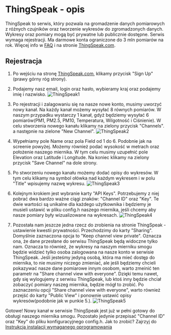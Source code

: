 # ThingSpeak - opis

ThingSpeak to serwis, który pozwala na gromadzenie danych pomiarowych z różnych czujników oraz tworzenie wykresów do zgromadzonych danych. Wykresy oraz pomiary mogą być prywatne lub publicznie dostępne. Serwis wymaga rejestracji. Ma darmowe konta ograniczone do 3 mln pomiarów na rok. Więcej info w [FAQ](https://thingspeak.com/pages/license_faq) i na stronie [ThingSpeak.com](https://thingspeak.com).

##  Rejestracja

1. Po wejściu na stronę [ThingSpeak.com](https://thingspeak.com), klikamy przycisk "Sign Up"(prawy górny róg strony). 

2. Podajemy nasz email, login oraz hasło, wybieramy kraj oraz podajemy imię i nazwisko.
![ThingSpeak1](https://raw.githubusercontent.com/hackerspace-silesia/Smogomierz/master/screens/ThingSpeak1.jpg)

3. Po rejestracji i zalagowaniu się na nasze nowe konto, musimy uworzyć nowy kanał. Na każdy kanał możemy wysyłać 8 równych pomiarów. W naszym przypadku wystarczy 1 kanał, gdyż będziemy wysyłać 6 pomiarów(PM1, PM2.5, PM10, Temperatura, Wilgotność i Ciśnienie). W celu stworzenia nowego kanału klikamy na zielony przycisk "Channels". a następnie na zielone "New Channel".
![ThingSpeak2](https://raw.githubusercontent.com/hackerspace-silesia/Smogomierz/master/screens/ThingSpeak2.jpg)

4. Wypełniamy pole Name oraz pola Field od 1 do 6. Podobnie jak na screenie powyżej. Możemy również podać wysokość w metrach oraz położenie naszego miernika. W tym celu musimy uzupełnić pole Elevation oraz Latitude i Longitude. Na koniec klikamy na zielony przycisk "Save Channel" na dole strony.

5. Po stworzeniu nowego kanału możemy dodać opisy do wykresów. W tym celu klikamy na symbol ołówka nad każdym wykresem i w polu "Title" wpisujemy nazwę wykresu.
![ThingSpeak3](https://raw.githubusercontent.com/hackerspace-silesia/Smogomierz/master/screens/ThingSpeak3.jpg)

6. Kolejnym krokiem jest wybranie karty "API Keys". Potrzebujemy z niej pobrać dwa bardzo ważne ciągi znaków: "Channel ID" oraz "Key". Te dwie wartości są unikalne dla każdego użytkownika i będziemy je musieli ustawić w pliku config.h naszego miernika, jeśli chcemy aby nasze pomiary były wizualizowane na wykresach.
![ThingSpeak4](https://raw.githubusercontent.com/hackerspace-silesia/Smogomierz/master/screens/ThingSpeak4.jpg)

7. Pozostała nam jeszcze jedna rzecz do zrobienia na stronie ThingSpeak - ustawienie kwestii prywatności. Przechodzimy do karty "Sharing". Domyślnie zaznaczona opcja to "Keep channel view private". Oznacza ona, że dane przesłane do serwisu ThingSpeak będą widoczne tylko nam. Oznacza to również, że wykresy na naszym mierniku smogu będzie widzieć tylko osoba zalogowana na nasze konto w serwisie ThingSpeak. Jeśli jesteśmy jedyną osobą, która ma mieć dostęp do miernika, to nie musimy niczego zmieniać, ale jeśli będziemy chcieli pokazywać nasze dane pomiarowe innym osobom, warto zmeinić ten parametr na "Share channel view with everyone". Dzięki temu nawet, gdy się wylogujemy z serwisu ThingSpeak, lub ktoś inny będzie chciał zobaczyć pomiary naszeg miernika, będzie mógł to zrobić. Po zaznaczeniu opcji "Share channel view with everyone", warto również przejść do karty "Public View" i ponownie ustawić opisy wykresów(podobnie jak w punkie 5.).
![ThingSpeak5](https://raw.githubusercontent.com/hackerspace-silesia/Smogomierz/master/screens/ThingSpeak5.jpg)

Gotowe! Nowy kanał w serwisie ThingSpeak jest już w pełni gotowy do obsługi naszego miernika smogu. Pozostało jedynie przepisać "Channel ID" oraz "Key" do pliku konfiguracyjnego config.h. Jak to zrobić? Zajrzyj do [Instrukcja instalacji wymaganego oprogramowania](https://github.com/hackerspace-silesia/Smogomierz/blob/master/instrukcje/software.md)
